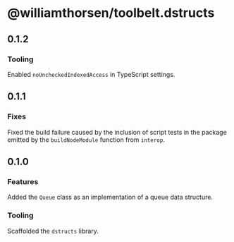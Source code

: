 # @williamthorsen/toolbelt.dstructs

## 0.1.2

### Tooling

Enabled `noUncheckedIndexedAccess` in TypeScript settings.

## 0.1.1

### Fixes

Fixed the build failure caused by the inclusion of script tests in the package emitted by the `buildNodeModule` function
from `interop`.

## 0.1.0

### Features

Added the `Queue` class as an implementation of a queue data structure.

### Tooling

Scaffolded the `dstructs` library.
